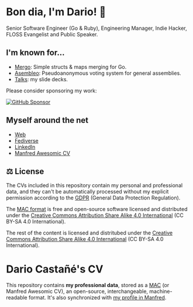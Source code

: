 # Bon dia, I'm Dario! 👋

Senior Software Engineer (Go & Ruby), Engineering Manager, Indie Hacker, FLOSS Evangelist and Public Speaker.

## I'm known for...

- [Mergo](https://github.com/imdario/mergo): Simple structs & maps merging for Go.
- [Asembleo](https://github.com/coopanio/asembleo): Pseudoanonymous voting system for general assemblies.
- [Talks](https://github.com/imdario/talks): my slide decks.

Please consider sponsoring my work:

[![GitHub Sponsor](https://img.shields.io/github/sponsors/imdario?label=Sponsor&logo=GitHub)](https://github.com/sponsors/imdario)

## Myself around the net

- [Web](https://dario.cat)
- [Fediverse](https://mastodont.cat/@dario)
- [LinkedIn](https://linkedin.com/in/darccio)
- [Manfred Awesomic CV](/CV/MAC.json)


## ⚖️ License

The CVs included in this repository contain my personal and professional data, and they can't be automatically processed without my explicit permission according to the [GDPR](https://gdpr-info.eu/) (General Data Protection Regulation).

The [MAC format](https://github.com/getmanfred/mac) is free and open-source software licensed and distributed under the [Creative Commons Attribution Share Alike 4.0 International](https://creativecommons.org/licenses/by-sa/4.0/) (CC BY-SA 4.0 International).

The rest of the content is licensed and distritubed under the [Creative Commons Attribution Share Alike 4.0 International](https://creativecommons.org/licenses/by-sa/4.0/) (CC BY-SA 4.0 International).

# Dario Castañé's CV

This repository contains **my professional data**, stored as a [MAC](/CV/MAC.json) (or Manfred Awesomic CV), an open-source, interchangeable, machine-readable format. It's also synchronized with [my profile in Manfred](https://getmanfred.com/profile/dcc).
